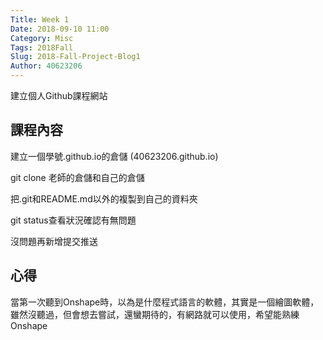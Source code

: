 ```yaml
---
Title: Week 1
Date: 2018-09-10 11:00
Category: Misc
Tags: 2018Fall
Slug: 2018-Fall-Project-Blog1
Author: 40623206
---
```


建立個人Github課程網站

<!-- PELICAN_END_SUMMARY -->

課程內容
----

建立一個學號.github.io的倉儲 (40623206.github.io)

git clone 老師的倉儲和自己的倉儲

把.git和README.md以外的複製到自己的資料夾

git status查看狀況確認有無問題

沒問題再新增提交推送


心得
----

當第一次聽到Onshape時，以為是什麼程式語言的軟體，其實是一個繪圖軟體，雖然沒聽過，但會想去嘗試，還蠻期待的，有網路就可以使用，希望能熟練Onshape